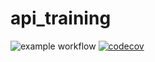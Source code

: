 # api_training
![example workflow](https://github.com/BenjaminNormand1717/api_training/actions/workflows/build.yml/badge.svg)
[![codecov](https://codecov.io/gh/BenjaminNormand1717/api_training/branch/main/graph/badge.svg)](https://codecov.io/gh/BenjaminNormand1717/api_training)


